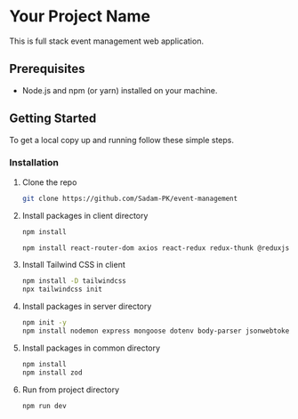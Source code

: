 # Your Project Name

This is full stack event management web application.

## Prerequisites

- Node.js and npm (or yarn) installed on your machine.

## Getting Started

To get a local copy up and running follow these simple steps.

### Installation

1.  Clone the repo

    ```sh
    git clone https://github.com/Sadam-PK/event-management
    ```

2.  Install packages in client directory
    ```sh
    npm install
    ```
    ```sh
    npm install react-router-dom axios react-redux redux-thunk @reduxjs/toolkit react-query @heroicons/react react-toastify react-paginate react-loader-spinner moment
    ```
3.  Install Tailwind CSS in client

    ```sh
    npm install -D tailwindcss
    npx tailwindcss init
    ```

4.  Install packages in server directory
    ```sh
    npm init -y
    npm install nodemon express mongoose dotenv body-parser jsonwebtoken multer cloudinary moment fs zod
    ```
5.  Install packages in common directory

    ```sh
    npm install
    npm install zod
    ```

6.  Run from project directory
    ```sh
    npm run dev
    ```
